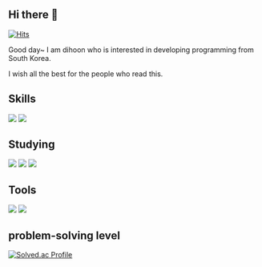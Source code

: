 <h2> Hi there 👋 </h2>

<!-- 방문자 수 -->
[![Hits](https://hits.seeyoufarm.com/api/count/incr/badge.svg?url=https%3A%2F%2Fgithub.com%2Fdihoon&count_bg=%23ADEAF0&title_bg=%2357AAF0&icon=&icon_color=%23E7E7E7&title=hits&edge_flat=false)](https://hits.seeyoufarm.com)

<!-- 소개 글  -->
Good day~ I am dihoon who is interested in developing programming from South Korea.

I wish all the best for the people who read this.

<!-- 기술 스택  -->
<h2> Skills </h2>

<!-- 사용한 언어 뱃지 -->
<div align = left>
<img src="https://img.shields.io/badge/python-3776AB?style=for-the-badge&logo=python&logoColor=white">
<img src="https://img.shields.io/badge/oracle-F80000?style=for-the-badge&logo=oracle&logoColor=white">
</div>

<h2> Studying </h2>
<div align = left>
<img src="https://img.shields.io/badge/html5-E34F26?style=for-the-badge&logo=html5&logoColor=white">
<img src="https://img.shields.io/badge/java-007396?style=for-the-badge&logo=java&logoColor=white">
<img src="https://img.shields.io/badge/javascript-F7DF1E?style=for-the-badge&logo=javascript&logoColor=black">
</div>

<!-- 사용 가능한 툴  -->
<h2> Tools </h2>
<div align = left>
<img src="https://img.shields.io/badge/Eclipse-FE7A16.svg?style=for-the-badge&logo=Eclipse&logoColor=white">
<img src="https://img.shields.io/badge/pycharm-143?style=for-the-badge&logo=pycharm&logoColor=black&color=black&labelColor=green">
</div>


<!-- 문제 해결 능력 (백준 티어) -->
<h2> problem-solving level </h2>


[![Solved.ac Profile](http://mazassumnida.wtf/api/mini/generate_badge?boj=dihoon)](https://solved.ac/dihoon)



<!-- 

react
<img src="https://img.shields.io/badge/react-61DAFB?style=for-the-badge&logo=react&logoColor=black">

HTML5
<img src="https://img.shields.io/badge/html5-E34F26?style=for-the-badge&logo=html5&logoColor=white">

css
<img src="https://img.shields.io/badge/css-1572B6?style=for-the-badge&logo=css3&logoColor=white">

javascript
<img src="https://img.shields.io/badge/javascript-F7DF1E?style=for-the-badge&logo=javascript&logoColor=black">

spring
<img src="https://img.shields.io/badge/spring-6DB33F?style=for-the-badge&logo=spring&logoColor=white">

linux
<img src="https://img.shields.io/badge/linux-FCC624?style=for-the-badge&logo=linux&logoColor=black">

github
<img src="https://img.shields.io/badge/github-181717?style=for-the-badge&logo=github&logoColor=white">

git
<img src="https://img.shields.io/badge/git-F05032?style=for-the-badge&logo=git&logoColor=white">

 
-->

